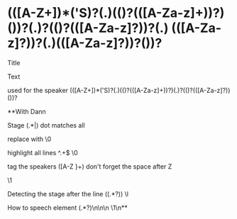 # <line>(([A-Z+])*(&apos;S)?(.)(\()?(([A-Za-z]+))?)(\))?(.)?(\()?(([A-Za-z]?))?(.) (([A-Za-z]?))?(.)(([A-Za-z]?))?(\))?</line>
Title

Text

used for the speaker 
<line>(([A-Z+])*(&apos;S)?(.)(\()?(([A-Za-z]+))?)(.)?(\()?(([A-Za-z]?))(\))?</line>


**With Dann

Stage 
\(.*|)
dot matches all

replace with 
<stage>\0</stage>


highlight all lines
^.+$
<l>\0</l>

tag the speakers
<l>([A-Z }+)</l>  don't forget the space after Z

<speaker>\1</speaker>

Detecting the stage after the line
<l> (\(.*?\))</l>
<stage>\l</stage>

How to speech element
(<speaker>.*?)\n\n\n
<sp>\1</sp>\n**